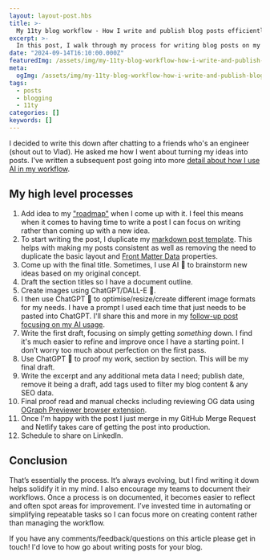 ```yaml
---
layout: layout-post.hbs
title: >-
  My 11ty blog workflow - How I write and publish blog posts efficiently
excerpt: >-
  In this post, I walk through my process for writing blog posts on my 11ty site, from adding ideas to my roadmap to publishing with Netlify. I share how I use AI tools like ChatGPT and DALL-E to speed up repetitive tasks, while emphasising the importance of documenting workflows. If you're curious about streamlining your own blogging process, this might give you some new ideas.
date: "2024-09-14T16:10:00.000Z"
featuredImg: /assets/img/my-11ty-blog-workflow-how-i-write-and-publish-blog-posts-efficiently--featured-img.webp
meta:
  ogImg: /assets/img/my-11ty-blog-workflow-how-i-write-and-publish-blog-posts-efficiently--og-img.jpg
tags:
  - posts
  - blogging
  - 11ty
categories: []
keywords: []
---
```


I decided to write this down after chatting to a friends who's an engineer (shout out to Vlad). He asked me how I went about turning my ideas into posts. I've written a subsequent post going into more [detail about how I use AI in my workflow](https://northernbadger.co.uk/articles/my-11ty-blog-workflow-how-i-use-ai-to-help-me-blog-as-a-dyslexic-software-engineer/).

## My high level processes
1. Add idea to my ["roadmap"](https://github.com/stuartjnelson/northern-badger-11ty-blog?tab=readme-ov-file#roadmap) when I come up with it. I feel this means when it comes to having time to write a post I can focus on writing rather than coming up with a new idea.
2. To start writing the post, I duplicate my [markdown post template](https://github.com/stuartjnelson/northern-badger-11ty-blog/blob/main/articles/__TEMPLATE.md). This helps with making my posts consistent as well as removing the need to duplicate the basic layout and [Front Matter Data](https://www.11ty.dev/docs/data-frontmatter/) properties.
3. Come up with the final title. Sometimes, I use AI 🤖 to brainstorm new ideas based on my original concept.
4. Draft the section titles so I have a document outline.
5. Create images using ChatGPT/DALL-E 🤖.
6. I then use ChatGPT 🤖 to optimise/resize/create different image formats for my needs. I have a prompt I used each time that just needs to be pasted into ChatGPT. I'll share this and more in my [follow-up post focusing on my AI usage](https://northernbadger.co.uk/articles/my-11ty-blog-workflow-how-i-use-ai-to-help-me-blog-as-a-dyslexic-software-engineer/).
7. Write the first draft, focusing on simply getting _something_ down. I find it's much easier to refine and improve once I have a starting point. I don’t worry too much about perfection on the first pass.
8. Use ChatGPT 🤖 to proof my work, section by section. This will be my final draft.
9. Write the excerpt and any additional meta data I need; publish date, remove it being a draft, add tags used to filter my blog content & any SEO data.
10. Final proof read and manual checks including reviewing OG data using [OGraph Previewer browser extension](https://chromewebstore.google.com/detail/ograph-previewer/ggcfeakcnodgcmmllfdbmngekljbhiim).
11. Once I'm happy with the post I just merge in my GitHub Merge Request and Netlify takes care of getting the post into production.
12. Schedule to share on LinkedIn.



## Conclusion
That’s essentially the process. It’s always evolving, but I find writing it down helps solidify it in my mind. I also encourage my teams to document their workflows. Once a process is on documented, it becomes easier to reflect and often spot areas for improvement. I’ve invested time in automating or simplifying repeatable tasks so I can focus more on creating content rather than managing the workflow.

If you have any comments/feedback/questions on this article please get in touch! I'd love to how go about writing posts for your blog.
